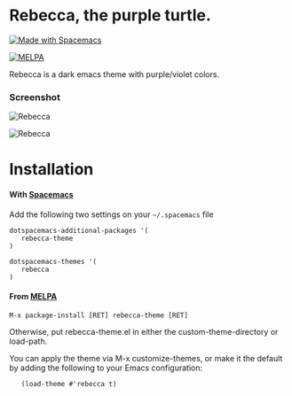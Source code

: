 # Rebecca, the purple turtle.

<a href="http://spacemacs.org"><img src="https://cdn.rawgit.com/syl20bnr/spacemacs/442d025779da2f62fc86c2082703697714db6514/assets/spacemacs-badge.svg" alt="Made with Spacemacs"></a>

[![MELPA](https://melpa.org/packages/rebecca-theme-badge.svg)](https://melpa.org/#/rebecca-theme)

Rebecca is a dark emacs theme with purple/violet colors.


### Screenshot

![Rebecca](https://github.com/vic/rebecca-theme/raw/master/rebecca.png)

![Rebecca](https://github.com/vic/rebecca-theme/raw/master/rebecca2.png)


# Installation

#### With [Spacemacs](http://spacemacs.org)

Add the following two settings on your `~/.spacemacs` file

```emacs-lisp
dotspacemacs-additional-packages '(
   rebecca-theme
)

dotspacemacs-themes '(
   rebecca
)
```

#### From [MELPA](https://melpa.org/#/rebecca-theme)

```
M-x package-install [RET] rebecca-theme [RET]
```

Otherwise, put rebecca-theme.el in either the custom-theme-directory or load-path.

You can apply the theme via M-x customize-themes, or make it the default by adding the following to your Emacs configuration:

```emacs-lisp
   (load-theme #'rebecca t)
```   
